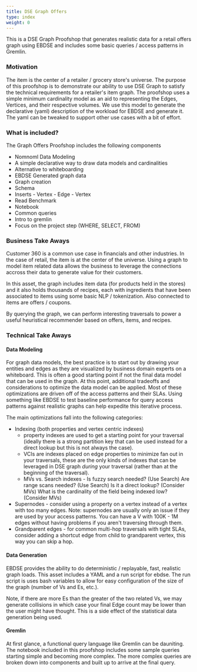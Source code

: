 ```yaml
---
title: DSE Graph Offers
type: index
weight: 0
---
```


This is a DSE Graph Proofshop that generates realistic data for a retail offers graph using EBDSE and includes some basic queries / access patterns in Gremlin.

### Motivation

The item is the center of a retailer / grocery store's universe. The purpose of this proofshop is to demonstrate our ability to use DSE Graph to satisfy the technical requirements for a retailer's item graph. The proofshop uses a simple minimum cardinality model as an aid to representing the Edges, Vertices, and their respective volumes. We use this model to generate the declarative (yaml) description of the workload for EBDSE and generate it. The yaml can be tweaked to support other use cases with a bit of effort.

### What is included?

The Graph Offers Proofshop includes the following components

* Nomnoml Data Modeling
 * A simple declarative way to draw data models and cardinalities
 * Alternative to whiteboarding
* EBDSE Generated graph data
 * Graph creation
 * Schema
 * Inserts - Vertex - Edge - Vertex
 * Read Benchmark
* Notebook
 * Common queries
 * Intro to gremlin
 * Focus on the project step (WHERE, SELECT, FROM)

### Business Take Aways

Customer 360 is a common use case in financials and other industries. In the case of retail, the item is at the center of the universe. Using a graph to model item related data allows the business to leverage the connections accross their data to generate value for their customers.

In this asset, the graph includes item data (for products held in the stores) and it also holds thousands of recipes, each with ingredients that have been associated to items using some basic NLP / tokenization. Also connected to items are offers / coupons.

By querying the graph, we can perform interesting traversals to power a useful heuristical recommender based on offers, items, and recipes.

### Technical Take Aways

#### Data Modeling

For graph data models, the best practice is to start out by drawing your entities and edges as they are visualized by business domain experts on a whiteboard. This is often a good starting point if not the final data model that can be used in the graph. At this point, additional tradeoffs and considerations to optimize the data model can be applied. Most of these optimizations are driven off of the access patterns and their SLAs. Using something like EBDSE to test baseline performance for query access patterns against realistic graphs can help expedite this iterative process.

The main optimizations fall into the following categories:

- Indexing (both properties and vertex centric indexes)
  - property indexes are used to get a starting point for your traversal (ideally there is a strong partition key that can be used instead for a direct lookup but this is not always the case).
  - VCIs are indexes placed on edge properties to minimize fan out in your traversals, these are the only kinds of indexes that can be leveraged in DSE graph *during* your traversal (rather than at the beginning of the traversal).
  - MVs vs. Search indexes - Is fuzzy search needed? (Use Search) Are range scans needed? (Use Search) Is it a direct lookup? (Consider MVs) What is the cardinality of the field being indexed low? (Consider MVs)
- Supernodes - consider using a property on a vertex instead of a vertex with too many edges. Note: supernodes are usually only an issue if they are used by your access patterns. You can have a V with 100K - 1M edges without having problems if you aren't traversing through them.
- Grandparent edges - for common multi-hop traversals with tight SLAs, consider adding a shortcut edge from child to grandparent vertex, this way you can skip a hop.

#### Data Generation

EBDSE provides the ability to do deterministic / replayable, fast, realistic graph loads. This asset includes a YAML and a run script for ebdse. The run script is uses bash variables to allow for easy configuration of the size of the graph (number of Vs and Es, etc.).

Note, if there are more Es than the greater of the two related Vs, we may generate collisions in which case your final Edge count may be lower than the user might have thought. This is a side effect of the statistical data generation being used.

#### Gremlin

At first glance, a functional query language like Gremlin can be dauniting. The notebook included in this proofshop includes some sample queries starting simple and becoming more complex.
The more complex queries are broken down into components and built up to arrive at the final query.
